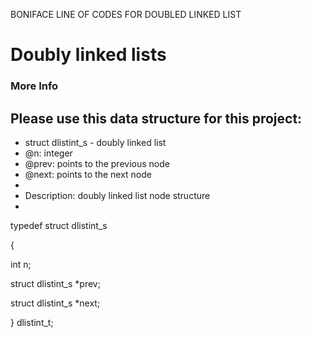 BONIFACE LINE OF CODES FOR DOUBLED LINKED LIST
# Doubly linked lists




### More Info
## Please use this data structure for this project:

 * struct dlistint_s - doubly linked list
 * @n: integer
 * @prev: points to the previous node
 * @next: points to the next node
 *
 * Description: doubly linked list node structure
 * 

typedef struct dlistint_s

{
  
  int n;
    
  struct dlistint_s *prev;
    
  struct dlistint_s *next;

} dlistint_t;



